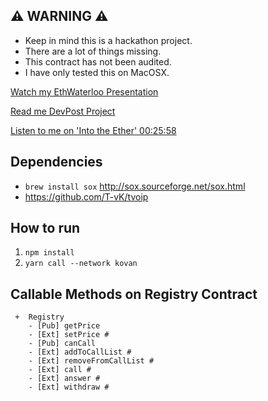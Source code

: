 ## &#9888; WARNING &#9888;
- Keep in mind this is a hackathon project.
- There are a lot of things missing.
- This contract has not been audited.
- I have only tested this on MacOSX.

[Watch my EthWaterloo Presentation](https://youtu.be/suS8nprnVk0?t=3419)

[Read me DevPost Project](https://devpost.com/software/eth-p2p-voip-e-th-phonehome)

[Listen to me on 'Into the Ether' 00:25:58](https://podcast.ethhub.io/ethwaterloo-recap-part-2)

## Dependencies
- `brew install sox` http://sox.sourceforge.net/sox.html
- https://github.com/T-vK/tvoip

## How to run
1. `npm install`
1. `yarn call --network kovan`

## Callable Methods on Registry Contract
```
 +  Registry
    - [Pub] getPrice
    - [Ext] setPrice #
    - [Pub] canCall
    - [Ext] addToCallList #
    - [Ext] removeFromCallList #
    - [Ext] call #
    - [Ext] answer #
    - [Ext] withdraw #
```
